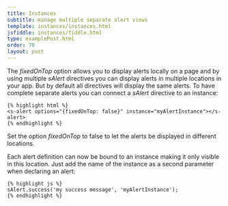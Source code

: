 ```yaml
---
title: Instances
subtitle: manage multiple separate alert views
template: instances/instances.html
jsfiddle: instances/fiddle.html
type: examplePost.html
order: 70
layout: post
---
```


The *fixedOnTop* option allows you to display alerts locally on a page and by using multiple *sAlert* directives you can display alerts in multiple locations in your app. But by default all directives will display the same alerts. To have complete separate alerts you can connect a *sAlert* directive to an instance:

    {% highlight html %}
    <s-alert options="{fixedOnTop: false}" instance="myAlertInstance"></s-alert>
    {% endhighlight %}

Set the option *fixedOnTop* to false to let the alerts be displayed in different locations.

Each alert definition can now be bound to an instance making it only visible in this location. Just add the name of the instance as a second parameter when declaring an alert:

    {% highlight js %}
    sAlert.success('my success message', 'myAlertInstance');
    {% endhighlight %}